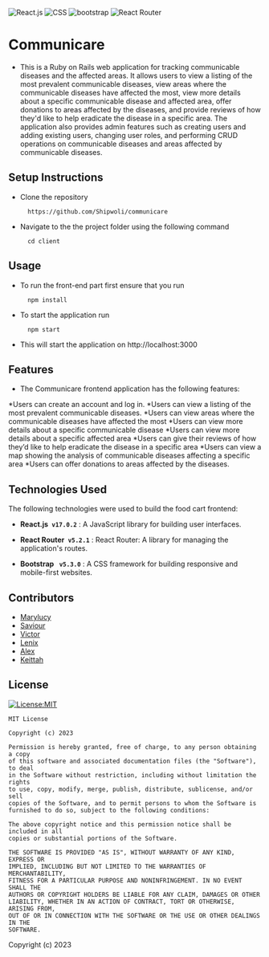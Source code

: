![React.js](https://img.shields.io/badge/React-61DAFB?style=for-the-badge&logo=react&logoColor=white)
![CSS](https://img.shields.io/badge/CSS-1572B6?style=for-the-badge&logo=css3&logoColor=white)
![bootstrap](https://img.shields.io/badge/Bootstrap-563D7C?style=for-the-badge&logo=bootstrap&logoColor=white)
![React Router](https://img.shields.io/badge/React_Router-5.2.1-CA4245?style=for-the-badge&logo=react-router&logoColor=white)

# Communicare
- This is a Ruby on Rails web application for tracking communicable diseases and the affected areas. It allows users to view a listing of the most prevalent communicable diseases, view areas where the communicable diseases have affected the most, view more details about a specific communicable disease and affected area, offer donations to areas affected by the diseases, and provide reviews of how they'd like to help eradicate the disease in a specific area.
The application also provides admin features such as creating users and adding existing users, changing user roles, and performing CRUD operations on communicable diseases and areas affected by communicable diseases.

## Setup Instructions
- Clone the repository

        https://github.com/Shipwoli/communicare

- Navigate to the the project folder using the following command

        cd client

## Usage
- To run the front-end part first ensure that you run

        npm install 

- To start the application run 

        npm start 

- This will start the application on http://localhost:3000

## Features
* The Communicare frontend application has the following features:

 *Users can create an account and log in. 
*Users can view a listing of the most prevalent communicable diseases.
*Users can view areas where the communicable diseases have affected the most
*Users can view more details about a specific communicable disease
*Users can view more details about a specific affected area
*Users can give their reviews of how they’d like to help eradicate the disease in a specific area
*Users can view a map showing the analysis of communicable diseases affecting a specific area
*Users can offer donations to areas affected by the diseases.


## Technologies Used
The following technologies were used to build the food cart frontend:

- **React.js` v17.0.2`**   : A JavaScript library for building user interfaces.

- **React Router` v5.2.1`**   : React Router: A library for managing the application's routes.

- **Bootstrap ` v5.3.0`** : A CSS framework for building responsive and mobile-first websites.

## Contributors

- [Marylucy ](https://github.com/marylucy123450) 
- [Saviour](https://github.com/Shipwoli) 
- [Victor](https://github.com/Vickyprinz) 
- [Lenix](https://github.com/LinexMugambi) 
- [Alex](https://github.com/AlexIrungu) 
- [Keittah](https://github.com/KeittahSewe) 



## License
[![License:MIT](https://img.shields.io/badge/License-MIT-yellow.svg)](https://opensource.org/licenses/MIT)

```
MIT License

Copyright (c) 2023  

Permission is hereby granted, free of charge, to any person obtaining a copy
of this software and associated documentation files (the "Software"), to deal
in the Software without restriction, including without limitation the rights
to use, copy, modify, merge, publish, distribute, sublicense, and/or sell
copies of the Software, and to permit persons to whom the Software is
furnished to do so, subject to the following conditions:

The above copyright notice and this permission notice shall be included in all
copies or substantial portions of the Software.

THE SOFTWARE IS PROVIDED "AS IS", WITHOUT WARRANTY OF ANY KIND, EXPRESS OR
IMPLIED, INCLUDING BUT NOT LIMITED TO THE WARRANTIES OF MERCHANTABILITY,
FITNESS FOR A PARTICULAR PURPOSE AND NONINFRINGEMENT. IN NO EVENT SHALL THE
AUTHORS OR COPYRIGHT HOLDERS BE LIABLE FOR ANY CLAIM, DAMAGES OR OTHER
LIABILITY, WHETHER IN AN ACTION OF CONTRACT, TORT OR OTHERWISE, ARISING FROM,
OUT OF OR IN CONNECTION WITH THE SOFTWARE OR THE USE OR OTHER DEALINGS IN THE
SOFTWARE.
```

Copyright (c) 2023 